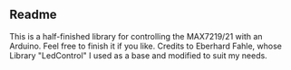 ## Readme
This is a half-finished library for controlling the MAX7219/21 with an Arduino. Feel free to finish it if you like.
Credits to Eberhard Fahle, whose Library "LedControl" I used as a base and modified to suit my needs.
